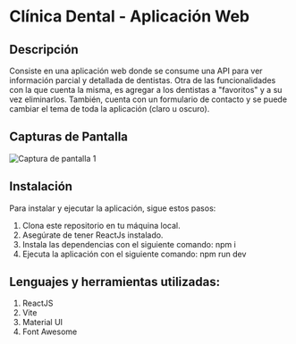 # Clínica Dental - Aplicación Web

## Descripción

Consiste en una aplicación web donde se consume una API para ver información parcial y detallada de dentistas. Otra de las funcionalidades con la que cuenta la misma, es agregar a los dentistas a "favoritos" y a su vez eliminarlos. También, cuenta con un formulario de contacto y se puede cambiar el tema de toda la aplicación (claro u oscuro).

## Capturas de Pantalla

![Captura de pantalla 1](descargas/Captura1.png)

## Instalación

Para instalar y ejecutar la aplicación, sigue estos pasos:

1. Clona este repositorio en tu máquina local.
2. Asegúrate de tener ReactJs instalado.
3. Instala las dependencias con el siguiente comando: npm i
4. Ejecuta la aplicación con el siguiente comando: npm run dev

## Lenguajes y herramientas utilizadas:

1. ReactJS 
2. Vite
3. Material UI
4. Font Awesome